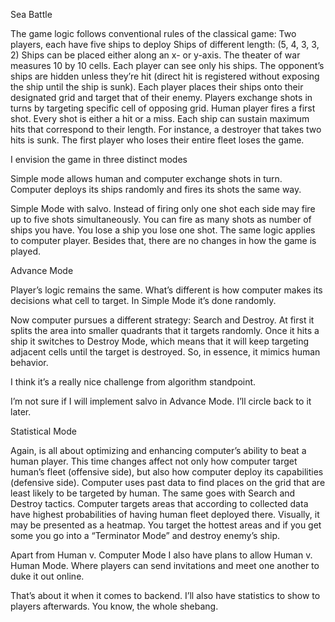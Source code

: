 Sea Battle

The game logic follows conventional rules of the classical game:
Two players, each have five ships to deploy
Ships of different length: (5, 4, 3, 3, 2)
Ships can be placed either along an x- or y-axis.
The theater of war measures 10 by 10 cells.
Each player can see only his ships. The opponent’s ships are hidden unless they’re hit (direct hit is registered without exposing the ship until the ship is sunk).
Each player places their ships onto their designated grid and target that of their enemy.
Players exchange shots in turns by targeting specific cell of opposing grid.
Human player fires a first shot.
Every shot is either a hit or a miss.
Each ship can sustain maximum hits that correspond to their length. For instance, a destroyer that takes two hits is sunk.
The first player who loses their entire fleet loses the game.

I envision the game in three distinct modes

Simple mode allows human and computer exchange shots in turn. Computer deploys its ships randomly and fires its shots the same way.

Simple Mode with salvo. Instead of firing only one shot each side may fire up to five shots simultaneously. You can fire as many shots as number of ships you have. You lose a ship you lose one shot. The same logic applies to computer player. Besides that, there are no changes in how the game is played.

Advance Mode

Player’s logic remains the same. What’s different is how computer makes its decisions what cell to target. In Simple Mode it’s done randomly.

Now computer pursues a different strategy: Search and Destroy. At first it splits the area into smaller quadrants that it targets randomly. Once it hits a ship it switches to Destroy Mode, which means that it will keep targeting adjacent cells until the target is destroyed. So, in essence, it mimics human behavior.

I think it’s a really nice challenge from algorithm standpoint.

I’m not sure if I will implement salvo in Advance Mode. I’ll circle back to it later.

Statistical Mode

Again, is all about optimizing and enhancing computer’s ability to beat a human player. This time changes affect not only how computer target human’s fleet (offensive side), but also how computer deploy its capabilities (defensive side). Computer uses past data to find places on the grid that are least likely to be targeted by human. The same goes with Search and Destroy tactics. Computer targets areas that according to collected data have highest probabilities of having human fleet deployed there. Visually, it may be presented as a heatmap. You target the hottest areas and if you get some you go into a “Terminator Mode” and destroy enemy’s ship.

Apart from Human v. Computer Mode I also have plans to allow Human v. Human Mode. Where players can send invitations and meet one another to duke it out online.

That’s about it when it comes to backend. I’ll also have statistics to show to players afterwards. You know, the whole shebang.
